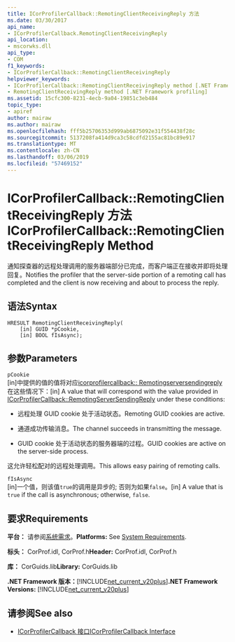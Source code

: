 ```yaml
---
title: ICorProfilerCallback::RemotingClientReceivingReply 方法
ms.date: 03/30/2017
api_name:
- ICorProfilerCallback.RemotingClientReceivingReply
api_location:
- mscorwks.dll
api_type:
- COM
f1_keywords:
- ICorProfilerCallback::RemotingClientReceivingReply
helpviewer_keywords:
- ICorProfilerCallback::RemotingClientReceivingReply method [.NET Framework profiling]
- RemotingClientReceivingReply method [.NET Framework profiling]
ms.assetid: 15cfc300-8231-4ecb-9a04-19851c3eb484
topic_type:
- apiref
author: mairaw
ms.author: mairaw
ms.openlocfilehash: fff5b25706353d999ab6875092e31f554438f28c
ms.sourcegitcommit: 5137208fa414d9ca3c58cdfd2155ac81bc89e917
ms.translationtype: MT
ms.contentlocale: zh-CN
ms.lasthandoff: 03/06/2019
ms.locfileid: "57469152"
---
```

# <a name="icorprofilercallbackremotingclientreceivingreply-method"></a><span data-ttu-id="d75de-102">ICorProfilerCallback::RemotingClientReceivingReply 方法</span><span class="sxs-lookup"><span data-stu-id="d75de-102">ICorProfilerCallback::RemotingClientReceivingReply Method</span></span>
<span data-ttu-id="d75de-103">通知探查器的远程处理调用的服务器端部分已完成，而客户端正在接收并即将处理回复。</span><span class="sxs-lookup"><span data-stu-id="d75de-103">Notifies the profiler that the server-side portion of a remoting call has completed and the client is now receiving and about to process the reply.</span></span>  
  
## <a name="syntax"></a><span data-ttu-id="d75de-104">语法</span><span class="sxs-lookup"><span data-stu-id="d75de-104">Syntax</span></span>  
  
```  
HRESULT RemotingClientReceivingReply(  
    [in] GUID *pCookie,  
    [in] BOOL fIsAsync);   
```  
  
## <a name="parameters"></a><span data-ttu-id="d75de-105">参数</span><span class="sxs-lookup"><span data-stu-id="d75de-105">Parameters</span></span>  
 `pCookie`  
 <span data-ttu-id="d75de-106">[in]中提供的值的值将对应[icorprofilercallback:: Remotingserversendingreply](../../../../docs/framework/unmanaged-api/profiling/icorprofilercallback-remotingserversendingreply-method.md)在这些情况下：</span><span class="sxs-lookup"><span data-stu-id="d75de-106">[in] A value that will correspond with the value provided in [ICorProfilerCallback::RemotingServerSendingReply](../../../../docs/framework/unmanaged-api/profiling/icorprofilercallback-remotingserversendingreply-method.md) under these conditions:</span></span>  
  
-   <span data-ttu-id="d75de-107">远程处理 GUID cookie 处于活动状态。</span><span class="sxs-lookup"><span data-stu-id="d75de-107">Remoting GUID cookies are active.</span></span>  
  
-   <span data-ttu-id="d75de-108">通道成功传输消息。</span><span class="sxs-lookup"><span data-stu-id="d75de-108">The channel succeeds in transmitting the message.</span></span>  
  
-   <span data-ttu-id="d75de-109">GUID cookie 处于活动状态的服务器端的过程。</span><span class="sxs-lookup"><span data-stu-id="d75de-109">GUID cookies are active on the server-side process.</span></span>  
  
 <span data-ttu-id="d75de-110">这允许轻松配对的远程处理调用。</span><span class="sxs-lookup"><span data-stu-id="d75de-110">This allows easy pairing of remoting calls.</span></span>  
  
 `fIsAsync`  
 <span data-ttu-id="d75de-111">[in]一个值，则该值`true`的调用是异步的; 否则为如果`false`。</span><span class="sxs-lookup"><span data-stu-id="d75de-111">[in] A value that is `true` if the call is asynchronous; otherwise, `false`.</span></span>  
  
## <a name="requirements"></a><span data-ttu-id="d75de-112">要求</span><span class="sxs-lookup"><span data-stu-id="d75de-112">Requirements</span></span>  
 <span data-ttu-id="d75de-113">**平台：** 请参阅[系统需求](../../../../docs/framework/get-started/system-requirements.md)。</span><span class="sxs-lookup"><span data-stu-id="d75de-113">**Platforms:** See [System Requirements](../../../../docs/framework/get-started/system-requirements.md).</span></span>  
  
 <span data-ttu-id="d75de-114">**标头：** CorProf.idl, CorProf.h</span><span class="sxs-lookup"><span data-stu-id="d75de-114">**Header:** CorProf.idl, CorProf.h</span></span>  
  
 <span data-ttu-id="d75de-115">**库：** CorGuids.lib</span><span class="sxs-lookup"><span data-stu-id="d75de-115">**Library:** CorGuids.lib</span></span>  
  
 <span data-ttu-id="d75de-116">**.NET Framework 版本：**[!INCLUDE[net_current_v20plus](../../../../includes/net-current-v20plus-md.md)]</span><span class="sxs-lookup"><span data-stu-id="d75de-116">**.NET Framework Versions:** [!INCLUDE[net_current_v20plus](../../../../includes/net-current-v20plus-md.md)]</span></span>  
  
## <a name="see-also"></a><span data-ttu-id="d75de-117">请参阅</span><span class="sxs-lookup"><span data-stu-id="d75de-117">See also</span></span>
- [<span data-ttu-id="d75de-118">ICorProfilerCallback 接口</span><span class="sxs-lookup"><span data-stu-id="d75de-118">ICorProfilerCallback Interface</span></span>](../../../../docs/framework/unmanaged-api/profiling/icorprofilercallback-interface.md)
